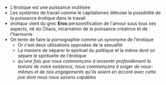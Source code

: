 - L'érotique est une puissance inutilisée
- Les systèmes de travail comme le capitalismes détruise la possibilité de la puissance érotique dans le travail
- *érotique* vient du grec **Eros** personnification de l'amour sous tous ses aspects, né du Chaos, incarnation de la puissance créatrice et de l'harmonie
- On tente de faire la pornographie comme un synonyme de l'érotique
	- Or c'est deux utilisations opposées de la sexualité
	- La maniere de séparer le spirituel du politique et la même dont on sépare le spirituelle de l'érotique
	- *qu’une fois que nous commençons à ressentir profondément la texture
	  de notre existence, nous commençons à exiger de nous-mêmes et de nos engagements qu’ils soient en accord avec cette joie dont nous nous savons capables*